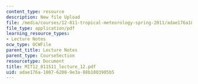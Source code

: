 ```yaml
---
content_type: resource
description: New file Upload
file: /media/courses/12-811-tropical-meteorology-spring-2011/adae176a180762089e3a88b1803905b5_MIT12_811S11_lecture_12.pdf
file_type: application/pdf
learning_resource_types:
- Lecture Notes
ocw_type: OCWFile
parent_title: Lecture Notes
parent_type: CourseSection
resourcetype: Document
title: MIT12_811S11_lecture_12.pdf
uid: adae176a-1807-6208-9e3a-88b1803905b5
---
```

